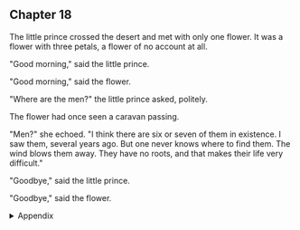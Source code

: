 ## Chapter 18


The little prince crossed the desert and met with only one flower. It was a flower
with three petals, a flower of no account at all.

"Good morning," said the little prince.

"Good morning," said the flower.

"Where are the men?" the little prince asked, politely.

The flower had once seen a caravan passing.

"Men?" she echoed. "I think there are six or seven of them in existence. I saw
them, several years ago. But one never knows where to find them. The wind blows
them away. They have no roots, and that makes their life very difficult."

"Goodbye," said the little prince.

"Goodbye," said the flower.



<details>
<summary>Appendix</summary>

<p>小王子穿越整个沙漠，只遇到了一朵花，一朵只有三个花瓣的花，一朵毫无意义的花。</p>

<p>小王子说，早上好。</p>

<p>花说，早上好。</p>

<p>小王子问，哪儿有人？</p>

<p>花曾经见过一次路过的商队，回答说，六七年前我曾经看到过他们，不过我不知道哪里能找到他们，他们跟随着风一起走远了。他们没有根，他们的生活也很艰难。</p>

<p>小王子说，再见。</p>

<p>花说，再见。</p>

</details>